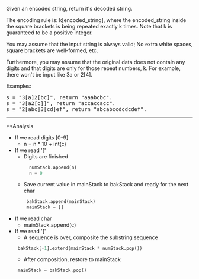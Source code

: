 Given an encoded string, return it's decoded string.

The encoding rule is: k[encoded_string], where the encoded_string inside the square brackets is being repeated exactly k times. Note that k is guaranteed to be a positive integer.

You may assume that the input string is always valid; No extra white spaces, square brackets are well-formed, etc.

Furthermore, you may assume that the original data does not contain any digits and that digits are only for those repeat numbers, k. For example, there won't be input like 3a or 2[4].

Examples:
<pre>
s = "3[a]2[bc]", return "aaabcbc".
s = "3[a2[c]]", return "accaccacc".
s = "2[abc]3[cd]ef", return "abcabccdcdcdef".
</pre>
  
***  
**Analysis
* If we read digits [0-9]
  * n = n * 10 + int(c)
* If we read '['
  * Digits are finished  
    ```python
      numStack.append(n)
      n = 0  
    ```
  * Save current value in mainStack to bakStack and ready for the next char  
    ```python
     bakStack.append(mainStack)
     mainStack = []
    ```  
* If we read char
  * mainStack.append(c)
* If we read ']' 
  * A sequence is over, composite the substring sequence  
  ```python
   bakStack[-1].extend(mainStack * numStack.pop())
  ```  
  * After composition, restore to mainStack  
  ```python
   mainStack = bakStack.pop()  
  ```  
